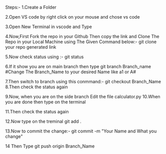 Steps:-
1.Create a Folder 

2.Open VS code by right click on your mouse and chose vs code

3.Open New Terminal in vscode and Type

4.Now,First Fork the repo in your Github
Then copy the link and Clone The Repo in your Local Machine using The Given Command below:-
git clone your repo generated link

5.Now check status using :-
git status

6.If it show you are on main branch then type
git branch Branch_name
#Change The Branch_Name to your desired Name like a1 or A#

7.Then switch to branch using this conmmand:-
git checkout Branch_Name
8.Then check the status again

9.Now, when you are on the side branch Edit the file calculator.py
10.When you are done then type on the terminal

11.Then check the status again

12.Now type on the treminal
git add .

13.Now to commit the change:-
git commit -m "Your Name and What you change"

14 Then Type 
git push origin Branch_Name

